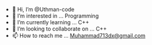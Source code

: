- 👋 Hi, I’m @Uthman-code
- 👀 I’m interested in ... Programming 
- 🌱 I’m currently learning ... C++
- 💞️ I’m looking to collaborate on ... C++
- 📫 How to reach me ... Muhammad713dx@gmail.com

<!---
Uthman-code/Uthman-code is a ✨ special ✨ repository because its `README.md` (this file) appears on your GitHub profile.
You can click the Preview link to take a look at your changes.
--->
